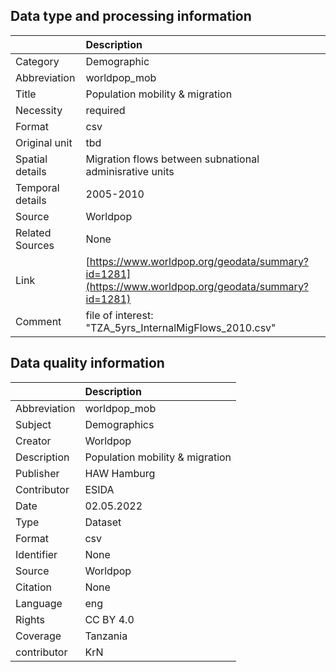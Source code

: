 ## Data type and processing information 

|                  | Description                                                                                          |
|:-----------------|:-----------------------------------------------------------------------------------------------------|
| Category         | Demographic                                                                                          |
| Abbreviation     | worldpop_mob                                                                                         |
| Title            | Population mobility & migration                                                                      |
| Necessity        | required                                                                                             |
| Format           | csv                                                                                                  |
| Original unit    | tbd                                                                                                  |
| Spatial details  | Migration flows between subnational adminisrative units                                              |
| Temporal details | 2005-2010                                                                                            |
| Source           | Worldpop                                                                                             |
| Related Sources  | None                                                                                                 |
| Link             | [https://www.worldpop.org/geodata/summary?id=1281](https://www.worldpop.org/geodata/summary?id=1281) |
| Comment          | file of interest: "TZA_5yrs_InternalMigFlows_2010.csv"                                               |

## Data quality information 

|              | Description                     |
|:-------------|:--------------------------------|
| Abbreviation | worldpop_mob                    |
| Subject      | Demographics                    |
| Creator      | Worldpop                        |
| Description  | Population mobility & migration |
| Publisher    | HAW Hamburg                     |
| Contributor  | ESIDA                           |
| Date         | 02.05.2022                      |
| Type         | Dataset                         |
| Format       | csv                             |
| Identifier   | None                            |
| Source       | Worldpop                        |
| Citation     | None                            |
| Language     | eng                             |
| Rights       | CC BY 4.0                       |
| Coverage     | Tanzania                        |
| contributor  | KrN                             |